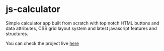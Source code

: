 <h1>js-calculator</h1>

Simple calculator app built from scratch with top notch HTML buttons and data attributes, CSS grid layout system and latest javascript features and structures.

You can check the project live <a href="https://marius8dev.github.io/js-calculator/">here</a>
